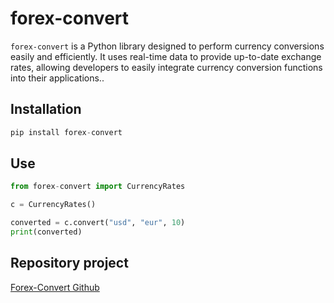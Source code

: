 # forex-convert

`forex-convert` is a Python library designed to perform currency conversions easily and efficiently. It uses real-time data to provide up-to-date exchange rates, allowing developers to easily integrate currency conversion functions into their applications..

## Installation
```python
pip install forex-convert
```

## Use

```python
from forex-convert import CurrencyRates

c = CurrencyRates()

converted = c.convert("usd", "eur", 10)
print(converted)
```

## Repository project
[Forex-Convert Github](https://github.com/oriolcarulla/forex-convert)
